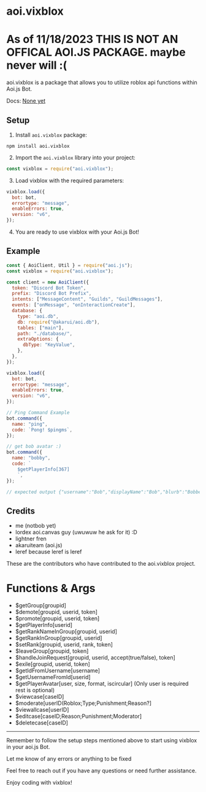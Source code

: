 # aoi.vixblox

# As of 11/18/2023 **THIS IS NOT AN OFFICAL AOI.JS PACKAGE. maybe never will :(**

aoi.vixblox is a package that allows you to utilize roblox api functions within Aoi.js Bot.

Docs: [None yet](https://github.com/berticulousnert/vixblox)

## Setup

1. Install `aoi.vixblox` package:

```shell
npm install aoi.vixblox
```

2. Import the `aoi.vixblox` library into your project:

```javascript
const vixblox = require("aoi.vixblox");
```

3. Load vixblox with the required parameters:

```javascript
vixblox.load({
  bot: bot,
  errortype: "message",
  enableErrors: true,
  version: "v6",
});
```

4. You are ready to use vixblox with your Aoi.js Bot!

## Example

```javascript
const { AoiClient, Util } = require("aoi.js");
const vixblox = require("aoi.vixblox");

const client = new AoiClient({
  token: "Discord Bot Token",
  prefix: "Discord Bot Prefix",
  intents: ["MessageContent", "Guilds", "GuildMessages"],
  events: ["onMessage", "onInteractionCreate"],
  database: {
    type: "aoi.db",
    db: require("@akarui/aoi.db"),
    tables: ["main"],
    path: "./database/",
    extraOptions: {
      dbType: "KeyValue",
    },
  },
});

vixblox.load({
  bot: bot,
  errortype: "message",
  enableErrors: true,
  version: "v6",
});

// Ping Command Example
bot.command({
  name: "ping",
  code: `Pong! $pingms`,
});

// get bob avatar :)
bot.command({
  name: "bobby",
  code: `
    $getPlayerInfo[367]
    `,
});

// expected output {"username":"Bob","displayName":"Bob","blurb":"Bobbeh es meh","joinDate":"2006-07-21T21:30:46.670Z","age":6329,"friendCount":92,"followerCount":55034,"followingCount":17658,"oldNames":[],"isBanned":false}
```

## Credits

- me (notbob yet)
- lordex aoi.canvas guy (uwuwuw he ask for it) :D
- lightner fren
- akaruiteam (aoi.js)
- leref because leref is leref

These are the contributors who have contributed to the aoi.vixblox project.

# Functions & Args

- $getGroup[groupid]
- $demote[groupid, userid, token]
- $promote[groupid, userid, token]
- $getPlayerInfo[userid]
- $getRankNameInGroup[groupid, userid]
- $getRankInGroup[groupid, userid]
- $setRank[groupid, userid, rank, token]
- $leaveGroup[groupid, token]
- $handleJoinRequest[groupid, userid, accept(true/false), token]
- $exile[groupid, userid, token]
- $getIdFromUsername[username]
- $getUsernameFromId[userid]
- $getPlayerAvatar[user, size, format, iscircular] (Only user is required rest is optional)
- $viewcase[caseID]
- $moderate[userID(Roblox;Type;Punishment;Reason?]
- $viewallcase[userID]
- $editcase[caseID;Reason;Punishment;Moderator]
- $deletecase[caseID]

---

Remember to follow the setup steps mentioned above to start using vixblox in your aoi.js Bot.

Let me know of any errors or anything to be fixed

Feel free to reach out if you have any questions or need further assistance.

Enjoy coding with vixblox!
